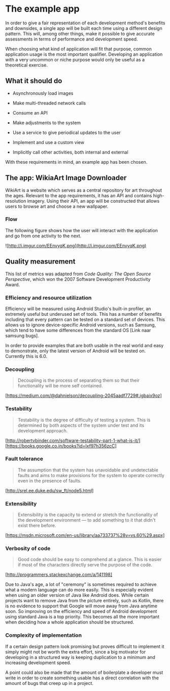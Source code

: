 
# The example app

In order to give a fair representation of each development method's benefits and downsides,
a single app will be built each time using a different design pattern. This will, among other things,
make it possible to give accurate assessments in terms of performance and development speed.

When choosing what kind of application will fit that purpose, common application usage is the
most important qualifier. Developing an application with a very uncommon or niche purpose would
only be useful as a theoretical exercise.

## What it should do

* Asynchronously load images

* Make multi-threaded network calls

* Consume an API

* Make adjustments to the system

* Use a service to give periodical updates to the user

* Implement and use a custom view

* Implicitly call other activities, both internal and external

With these requirements in mind, an example app has been chosen.

## The app: WikiaArt Image Downloader

WikiArt is a website which serves as a central repository for art throughout the ages.
Relevant to the app requirements, it has an API and contains high-resolution imagery.
Using their API, an app will be constructed that allows users to browse art and choose a new wallpaper.

### Flow

The following figure shows how the user will interact with the application and go from one activity to the next.

![http://i.imgur.com/EEnvyqK.png](http://i.imgur.com/EEnvyqK.png)

## Quality measurement

This list of metrics was adapted from *Code Quality: The Open Source Perspective*, which won the 2007 Software Development Productivity Award.

### Efficiency and resource utilization

Efficiency will be measured using Android Studio's built-in profiler, an extremely useful but underused set of tools. This has a number of benefits including that every pattern can be tested on a standard set of devices. This allows us to ignore device-specific Android versions, such as Samsung, which tend to have some differences from the standard OS [Link naar samsung bugs].

In order to provide examples that are both usable in the real world and easy to demonstrate, only the latest version of Android will be tested on. Currently this is 6.0.

### Decoupling

> Decoupling is the process of separating them so that their functionality will be more self contained.

[https://medium.com/@dahnielson/decoupling-2045aadf7729#.igbaix9oz]

### Testability

> Testability is the degree of difficulty of testing a system.  This is determined by both aspects of the system under test and its development approach.

[http://robertvbinder.com/software-testability-part-1-what-is-it/] [https://books.google.co.in/books?id=Ixf97h356zcC]

### Fault tolerance

> The assumption that the system has unavoidable and undetectable faults and aims to make provisions for the system to operate correctly even in the presence of faults. 

[http://srel.ee.duke.edu/sw_ft/node5.html]

### Extensibility

> Extensibility is the capacity to extend or stretch the functionality of the development environment — to add something to it that didn't exist there before. 

[https://msdn.microsoft.com/en-us/library/aa733737%28v=vs.60%29.aspx]

### Verbosity of code

> Good code should be easy to comprehend at a glance. This is easier if most of the characters directly serve the purpose of the code.

[http://programmers.stackexchange.com/a/141198]

Due to Java's age, a lot of "ceremony" is sometimes required to achieve what a modern language can do more easily. This is especially evident when using an older version of Java like Android does. While certain projects want to remove Java from the picture entirely, such as Kotlin, there is no evidence to support that Google will move away from Java anytime soon. So improving on the efficiency and speed of Android development using standard Java is a top priority. This becomes all the more important when deciding how a whole application should be structured.

### Complexity of implementation

If a certain design pattern look promising but proves difficult to implement it simply might not be worth the extra effort, since a big motivator for developing in a structured way is keeping duplication to a minimum and increasing development speed. 

A point could also be made that the amount of boilerplate a developer must write in order to create something usable has a direct correlation with the amount of bugs that creep up in a project.
